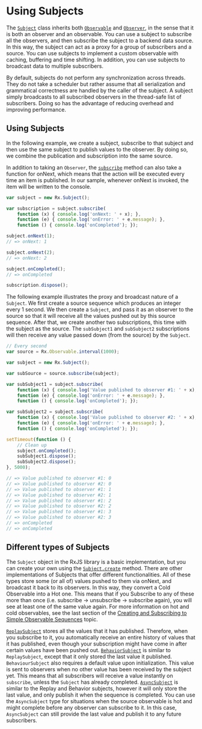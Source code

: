 # Using Subjects #

The [`Subject`](https://github.com/Reactive-Extensions/RxJS/blob/master/doc/api/subjects/subject.md) class inherits both [`Observable`](https://github.com/Reactive-Extensions/RxJS/blob/master/doc/api/core/observable.md) and [`Observer`](https://github.com/Reactive-Extensions/RxJS/blob/master/doc/api/core/observer.md), in the sense that it is both an observer and an observable. You can use a subject to subscribe all the observers, and then subscribe the subject to a backend data source. In this way, the subject can act as a proxy for a group of subscribers and a source. You can use subjects to implement a custom observable with caching, buffering and time shifting. In addition, you can use subjects to broadcast data to multiple subscribers.

By default, subjects do not perform any synchronization across threads. They do not take a scheduler but rather assume that all serialization and grammatical correctness are handled by the caller of the subject.  A subject simply broadcasts to all subscribed observers in the thread-safe list of subscribers. Doing so has the advantage of reducing overhead and improving performance.

## Using Subjects ##

In the following example, we create a subject, subscribe to that subject and then use the same subject to publish values to the observer. By doing so, we combine the publication and subscription into the same source.

In addition to taking an `Observer`, the [`subscribe`](https://github.com/Reactive-Extensions/RxJS/blob/master/doc/api/core/observable.md#rxobservableprototypesubscribeobserver--onnext-onerror-oncompleted) method can also take a function for onNext, which means that the action will be executed every time an item is published. In our sample, whenever onNext is invoked, the item will be written to the console.

```js
var subject = new Rx.Subject();

var subscription = subject.subscribe(
	function (x) { console.log('onNext: ' + x); },
	function (e) { console.log('onError: ' + e.message); },
	function () { console.log('onCompleted'); });

subject.onNext(1);
// => onNext: 1

subject.onNext(2);
// => onNext: 2

subject.onCompleted();
// => onCompleted

subscription.dispose();

```

The following example illustrates the proxy and broadcast nature of a `Subject`. We first create a source sequence which produces an integer every 1 second. We then create a `Subject`, and pass it as an observer to the source so that it will receive all the values pushed out by this source sequence. After that, we create another two subscriptions, this time with the subject as the source. The `subSubject1` and `subSubject2` subscriptions will then receive any value passed down (from the source) by the `Subject`.

```js
// Every second
var source = Rx.Observable.interval(1000);

var subject = new Rx.Subject();

var subSource = source.subscribe(subject);

var subSubject1 = subject.subscribe(
	function (x) { console.log('Value published to observer #1: ' + x); },
	function (e) { console.log('onError: ' + e.message); },
	function () { console.log('onCompleted'); });

var subSubject2 = subject.subscribe(
	function (x) { console.log('Value published to observer #2: ' + x); },
	function (e) { console.log('onError: ' + e.message); },
	function () { console.log('onCompleted'); });

setTimeout(function () {
	// Clean up
	subject.onCompleted();
	subSubject1.dispose();
	subSubject2.dispose();
}, 5000);

// => Value published to observer #1: 0
// => Value published to observer #2: 0
// => Value published to observer #1: 1
// => Value published to observer #2: 1
// => Value published to observer #1: 2
// => Value published to observer #2: 2
// => Value published to observer #1: 3
// => Value published to observer #2: 3
// => onCompleted
// => onCompleted

```

## Different types of Subjects ##

The `Subject` object in the RxJS library is a basic implementation, but you can create your own using  the [`Subject.create`](https://github.com/Reactive-Extensions/RxJS/blob/master/doc/api/subjects/subject.md#rxsubjectcreateobserver-observable) method. There are other implementations of Subjects that offer different functionalities. All of these types store some (or all of) values pushed to them via onNext, and broadcast it back to its observers. In this way, they convert a Cold Observable into a Hot one. This means that if you Subscribe to any of these more than once (i.e. subscribe -> unsubscribe -> subscribe again), you will see at least one of the same value again. For more information on hot and cold observables, see the last section of the [Creating and Subscribing to Simple Observable Sequences](creating.md) topic.

[`ReplaySubject`](https://github.com/Reactive-Extensions/RxJS/blob/master/doc/api/subjects/replaysubject.md) stores all the values that it has published. Therefore, when you subscribe to it, you automatically receive an entire history of values that it has published, even though your subscription might have come in after certain values have been pushed out. [`BehaviorSubject`](https://github.com/Reactive-Extensions/RxJS/blob/master/doc/api/subjects/behaviorsubject.md) is similar to `ReplaySubject`, except that it only stored the last value it published. `BehaviourSubject` also requires a default value upon initialization. This value is sent to observers when no other value has been received by the subject yet. This means that all subscribers will receive a value instantly on `subscribe`, unless the `Subject` has already completed. [`AsyncSubject`](https://github.com/Reactive-Extensions/RxJS/blob/master/doc/api/subjects/asyncsubject.md) is similar to the Replay and Behavior subjects, however it will only store the last value, and only publish it when the sequence is completed. You can use the `AsyncSubject` type for situations when the source observable is hot and might complete before any observer can subscribe to it. In this case, `AsyncSubject` can still provide the last value and publish it to any future subscribers.
